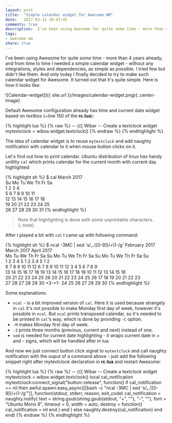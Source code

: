 ```yaml
---
layout: post
title:  "Simple calendar widget for Awesome WM"
date:   2017-03-31 10:47:45
comments: true
description:  I've been using Awesome for quite some time - more than 4 years already, and from time to time I needed a simple calendar widget - without any integrations, styles and dependencies, as simple as possible. I tried few but didn't like them. And only today I finally decided to try to make such calendar widget for Awesome. It turned out that it's quite simple.
tags: 
- awesome wm
share: true
---
```


I've been using Awesome for quite some time - more than 4 years already, and from time to time I needed a simple calendar widget - without any integrations, styles and dependencies, as simple as possible. I tried few but didn't like them. And only today I finally decided to try to make such calendar widget for Awesome. It turned out that it's quite simple. Here is how it looks like:

![Calendar-widget]({{ site.url }}/images/calendar-widget.png){:.center-image}

Default Awesome configuration already has time and current date widget based on textbox (~line 150 of the **rc.lua**):

{% highlight lua %}
{% raw %}
-- {{{ Wibar
-- Create a textclock widget
mytextclock = wibox.widget.textclock()
{% endraw %}
{% endhighlight %}

The idea of calendar widget is to reuse `mytextclock` and add naughty notification with calendar to it when mouse button clicks on it. 

Let's find out how to print calendar. Ubuntu distribution of linux has handy unitlity  `cal` which prints calendar for the current month with current day highlighted:

{% highlight sh %}
$ cal
     March 2017       
Su Mo Tu We Th Fr Sa  
          1  2  3  4  
 5  6  7  8  9 10 11  
12 13 14 15 16 17 18  
19 20 21 22 23 24 25  
26 27 28 29 30 31 
{% endhighlight %}


>Note that highlighting is done with some unprintable characters.
{:.note}

After I played a bit with `cal` I came up with following command:

{% highlight sh %}
$ ncal -3MC | sed 's/_.\([0-9]\)/+\1-/g'
   February 2017           March 2017            April 2017       
Mo Tu We Th Fr Sa Su  Mo Tu We Th Fr Sa Su  Mo Tu We Th Fr Sa Su  
       1  2  3  4  5         1  2  3  4  5                  1  2  
 6  7  8  9 10 11 12   6  7  8  9 10 11 12   3  4  5  6  7  8  9  
13 14 15 16 17 18 19  13 14 15 16 17 18 19  10 11 12 13 14 15 16  
20 21 22 23 24 25 26  20 21 22 23 24 25 26  17 18 19 20 21 22 23  
27 28                 27 28 29 30 +3-+1-        24 25 26 27 28 29 30 
{% endhighlight %}

Some explanations:

 - `ncal` - is a bit improved version of `cal`. Here it is used because strangely in `cal` it's not possible to make Monday first day of week, however it's possbile in `ncal`.  But `ncal` prints transposed calendar, so it's needed to be printed in `cal`'s way, which is done by providing `-C` option.
 - `-M` makes Monday first day of week. 
 - `-3` prints three months (previous, current and next) instead of one.
 - `sed` is needed for current date highlighting - it wraps current date in + and - signs, which will be handled after in lua.

And now we just connect button click signal to `mytextclock` and call naughty notification with the ouput of a command above - just add the following snippet right after mytextclock declaration in **rc.lua** and restart Awesome:

{% highlight lua %}
{% raw %}
-- {{{ Wibar
-- Create a textclock widget
mytextclock = wibox.widget.textclock()
local cal_notification
mytextclock:connect_signal("button::release",
    function()
        if cal_notification == nil then
            awful.spawn.easy_async([[bash -c "ncal -3MC | sed 's/_.\([0-9]\)/+\1-/g'"]],
                function(stdout, stderr, reason, exit_code)
                    cal_notification = naughty.notify{
                        text = string.gsub(string.gsub(stdout, 
                                                       "+", "<span foreground='red'>"), 
                                                       "-", "</span>"),
                        font = "Ubuntu Mono 9",
                        timeout = 0,
                        width = auto,
                        destroy = function() cal_notification = nil end
                    }
                end
            )
        else
            naughty.destroy(cal_notification)
        end
    end)
{% endraw %}
{% endhighlight %}